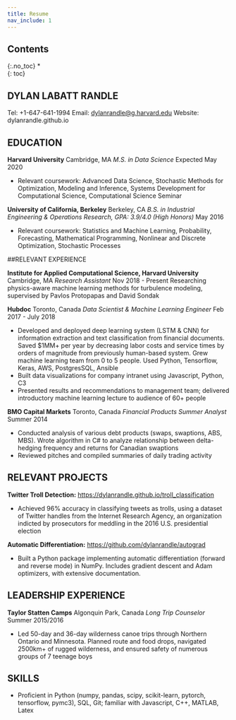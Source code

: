 ```yaml
---
title: Resume
nav_include: 1
---
```


## Contents
{:.no_toc}
*  
{: toc}

## DYLAN LABATT RANDLE
Tel: +1-647-641-1994
Email: dylanrandle@g.harvard.edu
Website: dylanrandle.github.io

## EDUCATION

**Harvard University**									            		                                     Cambridge, MA
*M.S. in Data Science*				                            		          	               Expected May 2020
- Relevant coursework: Advanced Data Science, Stochastic Methods for Optimization, Modeling and Inference,
Systems Development for Computational Science, Computational Science Seminar

**University of California, Berkeley**							                		                       Berkeley, CA
*B.S. in Industrial Engineering & Operations Research, GPA: 3.9/4.0 (High Honors)*                 May 2016
- Relevant coursework: Statistics and Machine Learning, Probability, Forecasting, Mathematical Programming,
Nonlinear and Discrete Optimization, Stochastic Processes

##RELEVANT EXPERIENCE

**Institute for Applied Computational Science, Harvard University**						                Cambridge, MA
*Research Assistant*												                                             Nov 2018 - Present
Researching physics-aware machine learning methods for turbulence modeling, supervised by Pavlos Protopapas
and David Sondak

**Hubdoc**								                                             		                  Toronto, Canada
*Data Scientist & Machine Learning Engineer*            			    				             Feb 2017 - July 2018
- Developed and deployed deep learning system (LSTM & CNN) for information extraction and text
  classification from financial documents. Saved $1MM+ per year by decreasing labor costs and service times
  by orders of magnitude from previously human-based system. Grew machine learning team from 0 to 5 people.
  Used Python, Tensorflow, Keras, AWS, PostgresSQL, Ansible
- Built data visualizations for company intranet using Javascript, Python, C3
- Presented results and recommendations to management team; delivered introductory machine learning lecture
  to audience of 60+ people

**BMO Capital Markets**			  			                                             		        Toronto, Canada
*Financial Products Summer Analyst*						       		                                        Summer 2014
- Conducted analysis of various debt products (swaps, swaptions, ABS, MBS). Wrote algorithm in C# to
  analyze relationship between delta-hedging frequency and returns for Canadian swaptions
- Reviewed pitches and compiled summaries of daily trading activity

## RELEVANT PROJECTS
**Twitter Troll Detection:** https://dylanrandle.github.io/troll_classification
- Achieved 96% accuracy in classifying tweets as trolls, using a dataset of Twitter handles from the
  Internet Research Agency, an organization indicted by prosecutors for meddling in the 2016 U.S.
  presidential election

**Automatic Differentiation:** https://github.com/dylanrandle/autograd
- Built a Python package implementing automatic differentiation (forward and reverse mode) in NumPy.
  Includes gradient descent and Adam optimizers, with extensive documentation.

## LEADERSHIP EXPERIENCE
**Taylor Statten Camps**							                     			                     Algonquin Park, Canada
*Long Trip Counselor*							         			      		                                 Summer 2015/2016
- Led 50-day and 36-day wilderness canoe trips through Northern Ontario and Minnesota. Planned route and
  food drops, navigated 2500km+ of rugged wilderness, and ensured safety of numerous groups of 7 teenage
  boys

## SKILLS
- Proficient in Python (numpy, pandas, scipy, scikit-learn, pytorch, tensorflow, pymc3), SQL, Git; familiar
  with Javascript, C++, MATLAB, Latex
